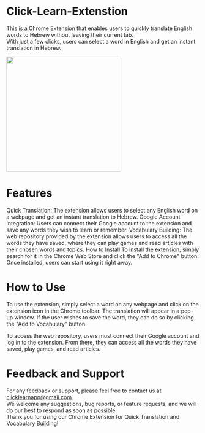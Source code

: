 # Click-Learn-Extenstion
This is a Chrome Extension that enables users to quickly translate English words to Hebrew without leaving their current tab.<br/>
With just a few clicks, users can select a word in English and get an instant translation in Hebrew.

<img width="300px" src="https://user-images.githubusercontent.com/112413505/230037732-7743b5a9-8e2e-43f1-a21e-0cebb31da707.png" />

# Features
Quick Translation: The extension allows users to select any English word on a webpage and get an instant translation to Hebrew.
Google Account Integration: Users can connect their Google account to the extension and save any words they wish to learn or remember.
Vocabulary Building: The web repository provided by the extension allows users to access all the words they have saved, where they can play games and read articles with their chosen words and topics.
How to Install
To install the extension, simply search for it in the Chrome Web Store and click the "Add to Chrome" button. Once installed, users can start using it right away.

# How to Use
To use the extension, simply select a word on any webpage and click on the extension icon in the Chrome toolbar. The translation will appear in a pop-up window. If the user wishes to save the word, they can do so by clicking the "Add to Vocabulary" button.

To access the web repository, users must connect their Google account and log in to the extension. From there, they can access all the words they have saved, play games, and read articles.

# Feedback and Support
For any feedback or support, please feel free to contact us at clicklearnapp@gmail.com.<br/>
We welcome any suggestions, bug reports, or feature requests, and we will do our best to respond as soon as possible.<br/>
Thank you for using our Chrome Extension for Quick Translation and Vocabulary Building!
